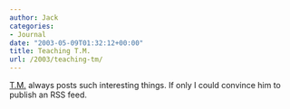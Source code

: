 ```yaml
---
author: Jack
categories:
- Journal
date: "2003-05-09T01:32:12+00:00"
title: Teaching T.M.
url: /2003/teaching-tm/
---
```


[T.M.][1] always posts such interesting things. If only I could convince him to publish an RSS feed.

 [1]: http://www.tmcamp.com/